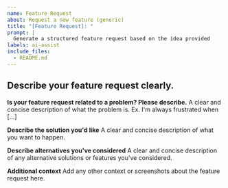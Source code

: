 ```yaml
---
name: Feature Request
about: Request a new feature (generic)
title: "[Feature Request]: "
prompt: |
  Generate a structured feature request based on the idea provided
labels: ai-assist
include_files:
  - README.md
---
```

<!-- template: feature_request_functional_requirements.md -->

## Describe your feature request clearly.

<!-- Fill out your feature description below -->

**Is your feature request related to a problem? Please describe.**
A clear and concise description of what the problem is. Ex. I'm always frustrated when [...]

**Describe the solution you'd like**
A clear and concise description of what you want to happen.

**Describe alternatives you've considered**
A clear and concise description of any alternative solutions or features you've considered.

**Additional context**
Add any other context or screenshots about the feature request here.
